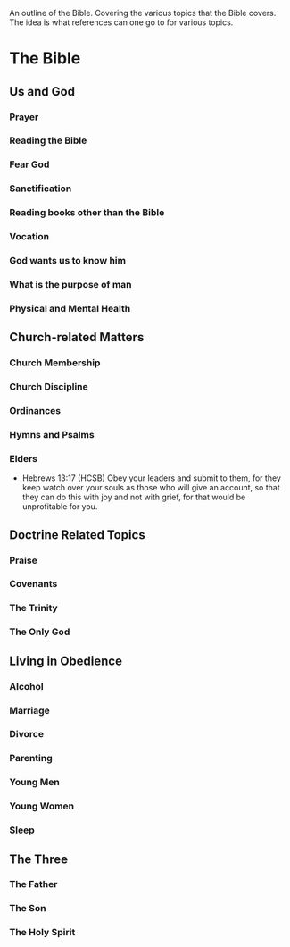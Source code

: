 An outline of the Bible. Covering the various topics that the Bible covers. The idea is what references can one go to for various topics.

# The Bible

## Us and God

### Prayer

### Reading the Bible

### Fear God

### Sanctification

### Reading books other than the Bible

### Vocation

### God wants us to know him

### What is the purpose of man

### Physical and Mental Health

## Church-related Matters

### Church Membership

### Church Discipline

### Ordinances

### Hymns and Psalms

### Elders

- Hebrews 13:17 (HCSB)
Obey your leaders and submit to them, for they keep watch over your souls as those who will give an account, so that they can do this with joy and not with grief, for that would be unprofitable for you.

## Doctrine Related Topics

### Praise

### Covenants

### The Trinity

### The Only God

## Living in Obedience

### Alcohol

### Marriage

### Divorce

### Parenting

### Young Men

### Young Women

### Sleep

## The Three

### The Father

### The Son

### The Holy Spirit

